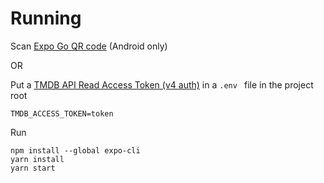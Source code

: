 # Running
Scan [Expo Go QR code](https://expo.dev/@locksten/rn-television) (Android only)

OR

Put a [TMDB API Read Access Token (v4 auth)](https://developers.themoviedb.org/4/getting-started/authorizatio) in a `.env ` file in the project root

```
TMDB_ACCESS_TOKEN=token
```

Run

```
npm install --global expo-cli
yarn install
yarn start
```
